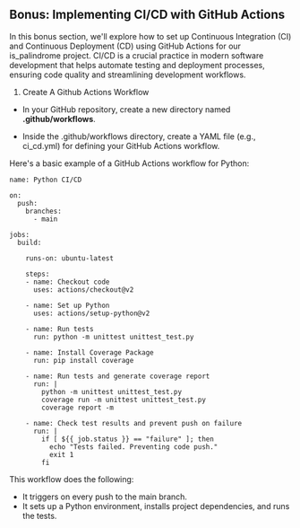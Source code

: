 ## Bonus: Implementing CI/CD with GitHub Actions ##
<p>
In this bonus section, we'll explore how to set up Continuous Integration (CI) and Continuous Deployment (CD) using GitHub Actions for our is_palindrome project. CI/CD is a crucial practice in modern software development that helps automate testing and deployment processes, ensuring code quality and streamlining development workflows.
</p>

1. Create A Github Actions Workflow

* In your GitHub repository, create a new directory named **.github/workflows**.

* Inside the .github/workflows directory, create a YAML file (e.g., ci_cd.yml) for defining your GitHub Actions workflow.

Here's a basic example of a GitHub Actions workflow for Python:
```python3
name: Python CI/CD

on:
  push:
    branches:
      - main

jobs:
  build:

    runs-on: ubuntu-latest

    steps:
    - name: Checkout code
      uses: actions/checkout@v2

    - name: Set up Python
      uses: actions/setup-python@v2

    - name: Run tests
      run: python -m unittest unittest_test.py

    - name: Install Coverage Package
      run: pip install coverage

    - name: Run tests and generate coverage report
      run: |
        python -m unittest unittest_test.py
        coverage run -m unittest unittest_test.py
        coverage report -m

    - name: Check test results and prevent push on failure
      run: |
        if [ ${{ job.status }} == "failure" ]; then
          echo "Tests failed. Preventing code push."
          exit 1
        fi
```

This workflow does the following:

* It triggers on every push to the main branch.
* It sets up a Python environment, installs project dependencies, and runs the tests.
